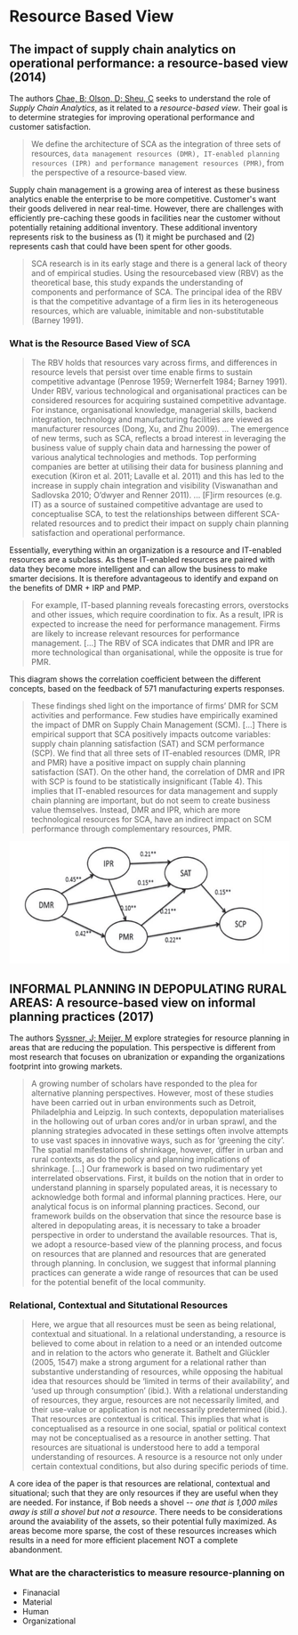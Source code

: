 # Resource Based View

## The impact of supply chain analytics on operational performance: a resource-based view (2014)

The authors [Chae, B; Olson, D; Sheu, C](SupplyChainAnalytics.pdf) seeks to understand the role of _Supply Chain Analytics_, as it related to a _resource-based view_. Their goal is to determine strategies for improving operational performance and customer satisfaction.

> We define the architecture of SCA as the integration of three sets of resources, `data management resources (DMR), IT-enabled planning resources (IPR) and performance management resources (PMR)`, from the perspective of a resource-based view.

Supply chain management is a growing area of interest as these business analytics enable the enterprise to be more competitive. Customer's want their goods delivered in near real-time. However, there are challenges with efficiently pre-caching these goods in facilities near the customer without potentially retaining additional inventory. These additional inventory represents risk to the business as (1) it might be purchased and (2) represents cash that could have been spent for other goods.

> SCA research is in its early stage and there is a general lack of theory and of empirical studies. Using the resourcebased view (RBV) as the theoretical base, this study expands the understanding of components and performance of SCA. The principal idea of the RBV is that the competitive advantage of a firm lies in its heterogeneous resources, which are valuable, inimitable and non-substitutable (Barney 1991).

### What is the Resource Based View of SCA

> The RBV holds that resources vary across firms, and differences in resource levels that persist over time enable firms to sustain competitive advantage (Penrose 1959; Wernerfelt 1984; Barney 1991). Under RBV, various technological and organisational practices can be considered resources for acquiring sustained competitive advantage. For instance, organisational knowledge, managerial skills, backend integration, technology and manufacturing facilities are viewed as manufacturer resources (Dong, Xu, and Zhu 2009).
> ...
> The emergence of new terms, such as SCA, reflects a broad interest in leveraging the business value of supply chain data and harnessing the power of various analytical technologies and methods. Top performing companies are better at utilising their data for business planning and execution (Kiron et al. 2011; Lavalle et al. 2011) and this has led to the increase in supply chain integration and visibility (Viswanathan and Sadlovska 2010; O’dwyer and Renner 2011).
> ...
> [F]irm resources (e.g. IT) as a source of sustained competitive advantage are used to conceptualise SCA, to test the relationships between different SCA-related resources and to predict their impact on supply chain planning satisfaction and operational performance.

Essentially, everything within an organization is a resource and IT-enabled resources are a subclass. As these IT-enabled resources are paired with data they become more intelligent and can allow the business to make smarter decisions. It is therefore advantageous to identify and expand on the benefits of DMR + IRP and PMP.

> For example, IT-based planning reveals forecasting errors, overstocks and other issues, which require coordination to fix. As a result, IPR is expected to increase the need for performance management. Firms are likely to increase relevant resources for performance management. [...] The RBV of SCA
indicates that DMR and IPR are more technological than organisational, while the opposite is true for PMR.

This diagram shows the correlation coefficient between the different concepts, based on the feedback of 571 manufacturing experts responses.

> These findings shed light on the importance of firms’ DMR for SCM activities and performance. Few studies have empirically examined the impact of DMR on Supply Chain Management (SCM). [...] There is empirical support that SCA positively impacts outcome variables: supply chain planning satisfaction (SAT)
and SCM performance (SCP). We find that all three sets of IT-enabled resources (DMR, IPR and PMR) have a positive impact on supply chain planning satisfaction (SAT). On the other hand, the correlation of DMR and IPR with SCP is found to be statistically insignificant (Table 4). This
implies that IT-enabled resources for data management and supply chain planning are important, but do not seem to create business value themselves. Instead, DMR and IPR, which are more technological resources for SCA, have an indirect impact on SCM performance through complementary resources, PMR.

![sca_correlation_coefficient.png](sca_correlation_coefficient.png)

## INFORMAL PLANNING IN DEPOPULATING RURAL AREAS: A resource-based view on informal planning practices (2017)

The authors [Syssner, J; Meijer, M](InformationPlanning_in_Depopulating_Rural_Areas.pdf) explore strategies for resource planning in areas that are reducing the population. This perspective is different from most research that focuses on ubranization or expanding the organizations footprint into growing markets.

> A growing number of scholars have responded to the plea for alternative planning perspectives. However, most of these studies have been carried out in urban environments such as Detroit, Philadelphia and Leipzig. In such contexts, depopulation materialises in the hollowing out of urban cores and/or in urban sprawl, and the planning strategies advocated in these settings often involve attempts to use vast spaces in innovative ways, such as for ‘greening the city’. The spatial manifestations of shrinkage, however, differ in urban and rural contexts, as do the policy and planning implications of shrinkage.
> [...]
> Our framework is based on two rudimentary yet interrelated observations. First, it builds on the notion that in order to understand planning in sparsely populated areas, it is necessary to acknowledge both formal and informal planning practices. Here, our analytical focus is on informal planning
practices. Second, our framework builds on the observation that since the resource base is altered in depopulating areas, it is necessary to take a broader perspective in order to understand the available resources. That is, we adopt a resource-based view of the planning process, and focus on resources that are planned and resources that are generated through planning. In conclusion, we suggest that informal planning practices can generate a wide range of resources
that can be used for the potential benefit of the local community.

### Relational, Contextual and Situtational Resources

> Here, we argue that all resources must be seen as being relational, contextual and situational. In a relational understanding, a resource is believed to come about in relation to a need or an intended outcome and in relation to the actors who generate it. Bathelt and Glückler (2005, 1547) make a strong argument for a relational rather than substantive understanding of resources, while opposing the habitual idea that resources should be ‘limited in terms of their availability’, and ‘used up through consumption’ (ibid.). With a relational understanding of resources, they argue, resources are not necessarily limited, and their use-value or application is not necessarily predetermined (ibid.).
> That resources are contextual is critical. This implies that what is conceptualised as a resource in one social, spatial or political context may not be conceptualised as a resource in another setting.
> That resources are situational is understood here to add a temporal understanding of resources. A resource is a resource not only under certain contextual conditions, but also during specific periods of time.

A core idea of the paper is that resources are relational, contextual and situational; such that they are only resources if they are useful when they are needed. For instance, if Bob needs a shovel -- _one that is 1,000 miles away is still a shovel but not a resource_. There needs to be considerations around the avaiability of the assets, so their potential fully maximized. As areas become more sparse, the cost of these resources increases which results in a need for more efficient placement NOT a complete abandonment.

### What are the characteristics to measure resource-planning on

- Finanacial
- Material
- Human
- Organizational

